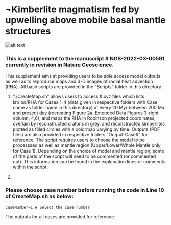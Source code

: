 # ¬Kimberlite magmatism fed by upwelling above mobile basal mantle structures


![alt text](https://github.com/ofbodur/The-Diamond-Route/Output-Case1/Case1-Radial-Heat-Advection-Between-322km-and-CMB-Averaged-180-Ma-Regular.png)



### This is a supplement to the manuscript # NGS-2022-03-00591 currently in revision in Nature Geoscience.
 
This supplement aims at providing users to be able access model outputs as well as to reproduce maps and 3-D images of radial heat advection (RHA). All bash scripts are provided in the "Scripts" folder in this directory.

1. "./CreateMap.sh" allows users to access #.xyz files which lists lat/lon/RHA for Cases 1-4 (data given in respective folders with Case name as folder name in this directory) at every 20 Myr between 200 Ma and present day (recreating Figure 2a, Extended Data Figures 3-right column, 4,6), and maps the RHA in Robinson projected coordinates, overlain by reconstructed cratons in grey, and reconstructed kimberlites plotted as filled circles with a colormap varying by time. Outputs (PDF files) are also provided in respective folders "Output-Case#" for reference. The script requires users to choose the model to be processsed as well as mantle region (Upper/Lower/Whole Mantle only for Case 1). Depending on the choice of model and mantle region, some of the parts of the script will need to be commented (or commented out). This information can be found in the explanation lines or comments within the script.

2. 
### Please choose case number before running the code in Line 10 of CreateMap.sh as below:

``` CaseNumber=1 # Select the case number ```

The outputs for all cases are provided for reference.


